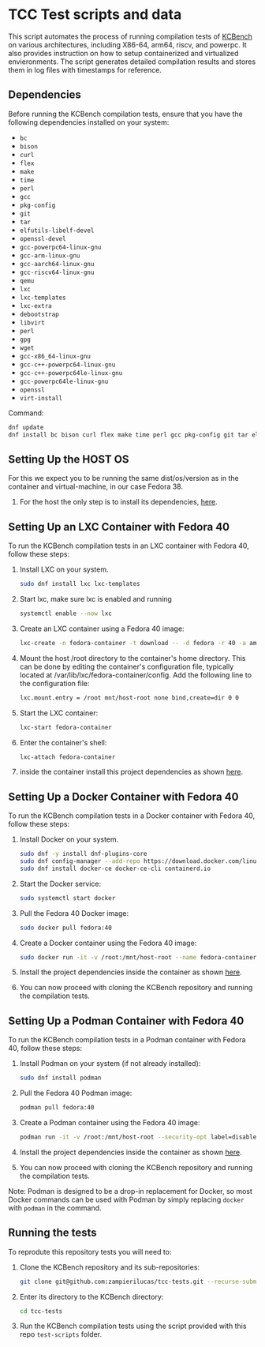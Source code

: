 # TCC Test scripts and data

This script automates the process of running compilation tests of [KCBench](git@gitlab.com:knurd42/kcbench.git) on various architectures, including X86-64, arm64, riscv, and powerpc. It also provides instruction on how to setup containerized and virtualized envieronments. The script generates detailed compilation results and stores them in log files with timestamps for reference.

## Dependencies

Before running the KCBench compilation tests, ensure that you have the following dependencies installed on your system:

- `bc`
- `bison`
- `curl`
- `flex`
- `make`
- `time`
- `perl`
- `gcc`
- `pkg-config`
- `git`
- `tar`
- `elfutils-libelf-devel`
- `openssl-devel`
- `gcc-powerpc64-linux-gnu`
- `gcc-arm-linux-gnu`
- `gcc-aarch64-linux-gnu`
- `gcc-riscv64-linux-gnu`
- `qemu`
- `lxc`
- `lxc-templates`
- `lxc-extra`
- `debootstrap`
- `libvirt`
- `perl`
- `gpg`
- `wget`
- `gcc-x86_64-linux-gnu`
- `gcc-c++-powerpc64-linux-gnu`
- `gcc-c++-powerpc64le-linux-gnu`
- `gcc-powerpc64le-linux-gnu`
- `openssl`
- `virt-install`

Command:
```bash
dnf update
dnf install bc bison curl flex make time perl gcc pkg-config git tar elfutils-libelf-devel openssl-devel gcc-powerpc64-linux-gnu gcc-arm-linux-gnu gcc-aarch64-linux-gnu gcc-riscv64-linux-gnu qemu lxc lxc-templates lxc-extra debootstrap libvirt perl gpg wget gcc-c++-powerpc64-linux-gnu gcc-c++-powerpc64le-linux-gnu gcc-powerpc64le-linux-gnu openssl virt-install gcc-x86_64-linux-gnu
```

## Setting Up the HOST OS

For this we expect you to be running the same dist/os/version as in the container and virtual-machine, in our case Fedora 38.

1. For the host the only step is to install its dependencies, [here](#Dependencies).

## Setting Up an LXC Container with Fedora 40

To run the KCBench compilation tests in an LXC container with Fedora 40, follow these steps:

1. Install LXC on your system.

   ```bash
   sudo dnf install lxc lxc-templates
   ```

2. Start lxc, make sure lxc is enabled and running

   ```bash
   systemctl enable --now lxc
   ```

3. Create an LXC container using a Fedora 40 image:

   ```bash
   lxc-create -n fedora-container -t download -- -d fedora -r 40 -a amd64
   ```

4. Mount the host /root directory to the container's home directory. This can be done by editing the container's configuration file, typically located at /var/lib/lxc/fedora-container/config. Add the following line to the configuration file:

   ```bash
   lxc.mount.entry = /root mnt/host-root none bind,create=dir 0 0
   ```

5. Start the LXC container:

   ```bash
   lxc-start fedora-container
   ```

6. Enter the container's shell:

   ```bash
   lxc-attach fedora-container
   ```

7. inside the container install this project dependencies as shown [here](#Dependencies).

## Setting Up a Docker Container with Fedora 40

To run the KCBench compilation tests in a Docker container with Fedora 40, follow these steps:

1. Install Docker on your system.

   ```bash
   sudo dnf -y install dnf-plugins-core
   sudo dnf config-manager --add-repo https://download.docker.com/linux/fedora/docker-ce.repo
   sudo dnf install docker-ce docker-ce-cli containerd.io
   ```

2. Start the Docker service:

   ```bash
   sudo systemctl start docker
   ```

3. Pull the Fedora 40 Docker image:

   ```bash
   sudo docker pull fedora:40
   ```

4. Create a Docker container using the Fedora 40 image:

   ```bash
   sudo docker run -it -v /root:/mnt/host-root --name fedora-container fedora:40
   ```

5. Install the project dependencies inside the container as shown [here](#Dependencies).

6. You can now proceed with cloning the KCBench repository and running the compilation tests.

## Setting Up a Podman Container with Fedora 40

To run the KCBench compilation tests in a Podman container with Fedora 40, follow these steps:

1. Install Podman on your system (if not already installed):

   ```bash
   sudo dnf install podman
   ```

2. Pull the Fedora 40 Podman image:

   ```bash
   podman pull fedora:40
   ```

3. Create a Podman container using the Fedora 40 image:

   ```bash
   podman run -it -v /root:/mnt/host-root --security-opt label=disable --name fedora-container fedora:40
   ```

4. Install the project dependencies inside the container as shown [here](#Dependencies).

5. You can now proceed with cloning the KCBench repository and running the compilation tests.

Note: Podman is designed to be a drop-in replacement for Docker, so most Docker commands can be used with Podman by simply replacing `docker` with `podman` in the command.

## Running the tests

To reprodute this repository tests you will need to:

1. Clone the KCBench repository and its sub-repositories:

   ```bash
   git clone git@github.com:zampierilucas/tcc-tests.git --recurse-submodules
   ```

2. Enter its directory to the KCBench directory:

   ```bash
   cd tcc-tests
   ```

3. Run the KCBench compilation tests using the script provided with this repo `test-scripts` folder.
